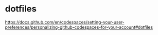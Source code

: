 # dotfiles
https://docs.github.com/en/codespaces/setting-your-user-preferences/personalizing-github-codespaces-for-your-account#dotfiles
